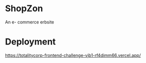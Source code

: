 # ShopZon
An e- commerce erbsite


# Deployment

https://totalitycorp-frontend-challenge-vjb1-rf4dimm66.vercel.app/
